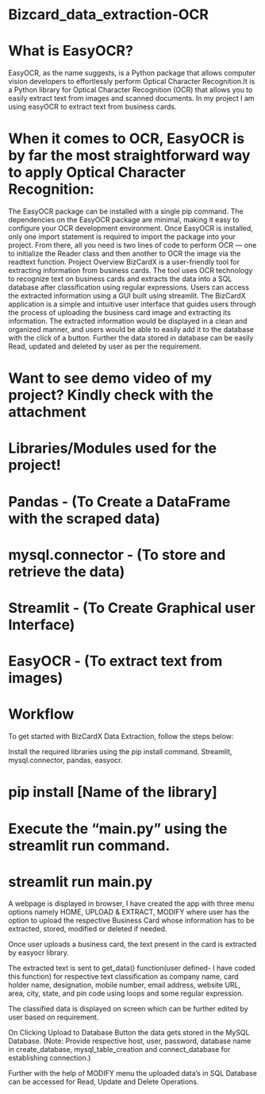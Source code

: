 # Bizcard_data_extraction-OCR
# What is EasyOCR?
EasyOCR, as the name suggests, is a Python package that allows computer vision developers to effortlessly perform Optical Character Recognition.It is a Python library for Optical Character Recognition (OCR) that allows you to easily extract text from images and scanned documents. In my project I am using easyOCR to extract text from business cards.
# When it comes to OCR, EasyOCR is by far the most straightforward way to apply Optical Character Recognition:
The EasyOCR package can be installed with a single pip command.
The dependencies on the EasyOCR package are minimal, making it easy to configure your OCR development environment.
Once EasyOCR is installed, only one import statement is required to import the package into your project.
From there, all you need is two lines of code to perform OCR — one to initialize the Reader class and then another to OCR the image via the readtext function.
Project Overview
BizCardX is a user-friendly tool for extracting information from business cards. The tool uses OCR technology to recognize text on business cards and extracts the data into a SQL database after classification using regular expressions. Users can access the extracted information using a GUI built using streamlit. The BizCardX application is a simple and intuitive user interface that guides users through the process of uploading the business card image and extracting its information. The extracted information would be displayed in a clean and organized manner, and users would be able to easily add it to the database with the click of a button. Further the data stored in database can be easily Read, updated and deleted by user as per the requirement.
# Want to see demo video of my project? Kindly check with the attachment
# Libraries/Modules used for the project!
# Pandas - (To Create a DataFrame with the scraped data)
# mysql.connector - (To store and retrieve the data)
# Streamlit - (To Create Graphical user Interface)
# EasyOCR - (To extract text from images)

# Workflow
To get started with BizCardX Data Extraction, follow the steps below:

Install the required libraries using the pip install command. Streamlit, mysql.connector, pandas, easyocr.

# pip install [Name of the library]
# Execute the “main.py” using the streamlit run command.

# streamlit run main.py
A webpage is displayed in browser, I have created the app with three menu options namely HOME, UPLOAD & EXTRACT, MODIFY where user has the option to upload the respective Business Card whose information has to be extracted, stored, modified or deleted if needed.

Once user uploads a business card, the text present in the card is extracted by easyocr library.

The extracted text is sent to get_data() function(user defined- I have coded this function) for respective text classification as company name, card holder name, designation, mobile number, email address, website URL, area, city, state, and pin code using loops and some regular expression.

The classified data is displayed on screen which can be further edited by user based on requirement.

On Clicking Upload to Database Button the data gets stored in the MySQL Database. (Note: Provide respective host, user, password, database name in create_database, mysql_table_creation and connect_database for establishing connection.)

Further with the help of MODIFY menu the uploaded data’s in SQL Database can be accessed for Read, Update and Delete Operations.
